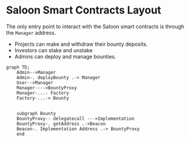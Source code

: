 # Saloon Smart Contracts Layout

The only entry point to interact with the Saloon smart contracts is through the `Manager` address.

- Projects can make and withdraw their bounty deposits.
- Investors can stake and unstake
- Admins can deploy and manage bounties.

```mermaid
graph TD;
    Admin-->Manager
    Admin-. deployBounty .-> Manager
    User-->Manager
    Manager---->BountyProxy
    Manager-...- Factory
    Factory-...-> Bounty


    subgraph Bounty
    BountyProxy-- delegatecall --->Implementation
    BountyProxy-. getAddress .->Beacon
    Beacon-. Implementation Address .-> BountyProxy
    end

```
